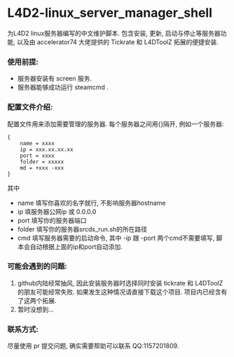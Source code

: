 # L4D2-linux_server_manager_shell
为L4D2 linux服务器编写的中文维护脚本. 包含安装, 更新, 启动与停止等服务器功能, 以及由 accelerator74 大佬提供的 Tickrate 和 L4DToolZ 拓展的便捷安装.

### 使用前提:
- 服务器安装有 screen 服务.
- 服务器能够成功运行 steamcmd .

### 配置文件介绍:
配置文件用来添加需要管理的服务器. 每个服务器之间用{}隔开, 例如一个服务器:
```
{
    name = xxxx
    ip = xxx.xx.xx.xx
    port = xxxx
    folder = xxxxx
    md = +xxx -xxx
}
```
其中

- name   填写你喜欢的名字就行, 不影响服务器hostname
- ip     填服务器公网ip 或 0.0.0.0
- port   填写你的服务器端口
- folder 填写你的服务器srcds_run.sh的所在路径
- cmd    填写服务器需要的启动命令, 其中 -ip 跟 -port 两个cmd不需要填写, 脚本会自动根据上面的ip和port自动添加.

### 可能会遇到的问题:
1. github内陆经常抽风, 因此安装服务器时选择同时安装 tickrate 和 L4DToolZ 的朋友可能经常失败. 如果发生这种情况请直接下载这个项目. 项目内已经含有了这两个拓展.
2. 暂时没想到...

### 联系方式:
尽量使用 pr 提交问题, 确实需要帮助可以联系 QQ:1157201809.

